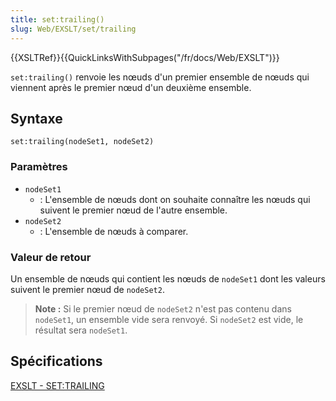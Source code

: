 ```yaml
---
title: set:trailing()
slug: Web/EXSLT/set/trailing
---
```


{{XSLTRef}}{{QuickLinksWithSubpages("/fr/docs/Web/EXSLT")}}

`set:trailing()` renvoie les nœuds d'un premier ensemble de nœuds qui viennent après le premier nœud d'un deuxième ensemble.

## Syntaxe

```plain
set:trailing(nodeSet1, nodeSet2)
```

### Paramètres

- `nodeSet1`
  - : L'ensemble de nœuds dont on souhaite connaître les nœuds qui suivent le premier nœud de l'autre ensemble.
- `nodeSet2`
  - : L'ensemble de nœuds à comparer.

### Valeur de retour

Un ensemble de nœuds qui contient les nœuds de `nodeSet1` dont les valeurs suivent le premier nœud de `nodeSet2`.

> **Note :** Si le premier nœud de `nodeSet2` n'est pas contenu dans `nodeSet1`, un ensemble vide sera renvoyé. Si `nodeSet2` est vide, le résultat sera `nodeSet1`.

## Spécifications

[EXSLT - SET:TRAILING](http://exslt.org/set/functions/trailing/index.html)
